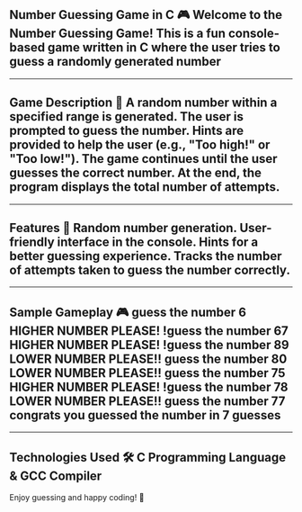 Number Guessing Game in C 🎮
Welcome to the Number Guessing Game! This is a fun console-based game written in C where the user tries to guess a randomly generated number
-----------------------------------------------------------------------------------------------------------------------------------------------


-----------------------------------------------------------------------------------
Game Description 📜
A random number within a specified range is generated.
The user is prompted to guess the number.
Hints are provided to help the user (e.g., "Too high!" or "Too low!").
The game continues until the user guesses the correct number.
At the end, the program displays the total number of attempts.
------------------------------------------------------------------------------------


------------------------------------------------------------------------------------
Features 🌟
Random number generation.
User-friendly interface in the console.
Hints for a better guessing experience.
Tracks the number of attempts taken to guess the number correctly.
-------------------------------------------------------------------------------------


--------------------------------------------------------------------------------------
Sample Gameplay 🎮
guess the number 
6
HIGHER NUMBER PLEASE!
!guess the number 67 
HIGHER NUMBER PLEASE!
!guess the number 89 
LOWER NUMBER PLEASE!!
guess the number 80  
LOWER NUMBER PLEASE!!
guess the number 75  
HIGHER NUMBER PLEASE!
!guess the number 78 
LOWER NUMBER PLEASE!!
guess the number 77  
congrats
you guessed the number in 7 guesses
---------------------------------------------------------------------------------------

---------------------------------------------------------------------------------------
Technologies Used 🛠️
C Programming Language 
&
GCC Compiler
---------------------------------------------------------------------------------------

Enjoy guessing and happy coding! 🎉
